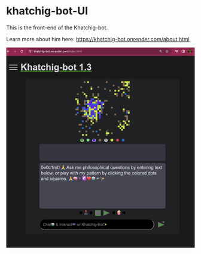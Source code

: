 # khatchig-bot-UI
This is the front-end of the Khatchig-bot. 

Learn more about him here:
https://khatchig-bot.onrender.com/about.html

![khatchig-bot screenshot](./images/khatchig-bot-screenshot.png)

